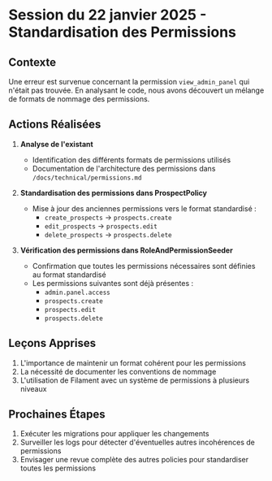# Session du 22 janvier 2025 - Standardisation des Permissions

## Contexte
Une erreur est survenue concernant la permission `view_admin_panel` qui n'était pas trouvée. En analysant le code, nous avons découvert un mélange de formats de nommage des permissions.

## Actions Réalisées

1. **Analyse de l'existant**
   - Identification des différents formats de permissions utilisés
   - Documentation de l'architecture des permissions dans `/docs/technical/permissions.md`

2. **Standardisation des permissions dans ProspectPolicy**
   - Mise à jour des anciennes permissions vers le format standardisé :
     - `create_prospects` → `prospects.create`
     - `edit_prospects` → `prospects.edit`
     - `delete_prospects` → `prospects.delete`

3. **Vérification des permissions dans RoleAndPermissionSeeder**
   - Confirmation que toutes les permissions nécessaires sont définies au format standardisé
   - Les permissions suivantes sont déjà présentes :
     - `admin.panel.access`
     - `prospects.create`
     - `prospects.edit`
     - `prospects.delete`

## Leçons Apprises
1. L'importance de maintenir un format cohérent pour les permissions
2. La nécessité de documenter les conventions de nommage
3. L'utilisation de Filament avec un système de permissions à plusieurs niveaux

## Prochaines Étapes
1. Exécuter les migrations pour appliquer les changements
2. Surveiller les logs pour détecter d'éventuelles autres incohérences de permissions
3. Envisager une revue complète des autres policies pour standardiser toutes les permissions

